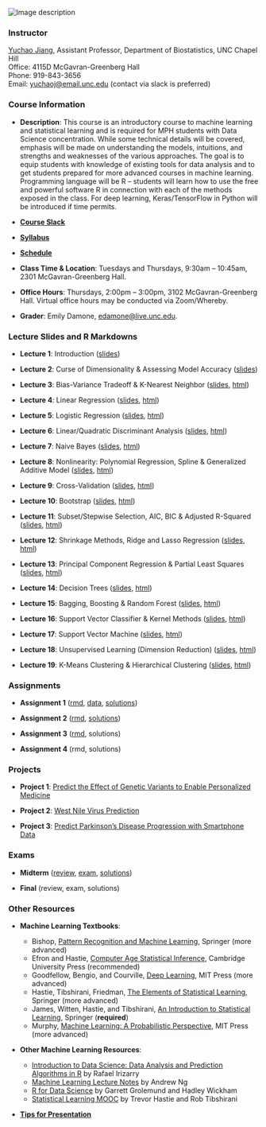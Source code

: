![Image description](https://github.com/yuchaojiang/BIOS635/blob/master/Title.png)

### Instructor

[Yuchao Jiang](https://yuchaojiang.github.io/), Assistant Professor, Department of Biostatistics, UNC Chapel Hill<br /> 
Office: 4115D McGavran-Greenberg Hall<br /> 
Phone:  919-843-3656<br /> 
Email:  yuchaoj@email.unc.edu (contact via slack is preferred)

### Course Information

* **Description**: This course is an introductory course to machine learning and statistical learning and is required for MPH students with Data Science concentration. While some technical details will be covered, emphasis will be made on understanding the models, intuitions, and strengths and weaknesses of the various approaches. The goal is to equip students with knowledge of existing tools for data analysis and to get students prepared for more advanced courses in machine learning. Programming language will be R – students will learn how to use the free and powerful software R in connection with each of the methods exposed in the class. For deep learning, Keras/TensorFlow in Python will be introduced if time permits.

* **[Course Slack](https://bios635.slack.com)**

* **[Syllabus](https://www.dropbox.com/s/o7bu8kg1lcv74tc/BIOS%20635_Intro%20Machine%20Learning_Syllabus_v1.pdf?dl=0)**

* **[Schedule](https://www.dropbox.com/s/qoran00l1pfm2qz/CourseSchedule.pdf?dl=0)**

* **Class Time & Location**: Tuesdays and Thursdays, 9:30am – 10:45am, 2301 McGavran-Greenberg Hall.

* **Office Hours**: Thursdays, 2:00pm – 3:00pm, 3102 McGavran-Greenberg Hall. Virtual office hours may be conducted via Zoom/Whereby.

* **Grader**: Emily Damone, edamone@live.unc.edu.

### Lecture Slides and R Markdowns

* **Lecture 1**: Introduction ([slides](https://www.dropbox.com/s/erbn3lwwlklwo1f/Lecture_1_Intro.pdf?dl=0))

* **Lecture 2**: Curse of Dimensionality & Assessing Model Accuracy ([slides](https://www.dropbox.com/s/xvfnghxxyvo29r9/Lecture_2_curse_of_dimensionality_model_assessment.pdf?dl=0))

* **Lecture 3**: Bias-Variance Tradeoff & K-Nearest Neighbor ([slides](https://www.dropbox.com/s/b18vww2jryeqzvd/Lecture_3_knn_bias_variance.pdf?dl=0), [html](https://www.dropbox.com/s/b2ief97dq8pgp6s/KNN.html?dl=0))

* **Lecture 4**: Linear Regression ([slides](https://www.dropbox.com/s/kvbxaxijkx6li39/Lecture_4_linear_regression.pdf?dl=0), [html](https://www.dropbox.com/s/r0qgml0d2ccs0kp/Linear_Regression.html?dl=0))

* **Lecture 5**: Logistic Regression ([slides](https://www.dropbox.com/s/03rlp16nxcla9dc/Lecture_5_logistic_regression.pdf?dl=0), [html](https://www.dropbox.com/s/y9dy3q0dk8fc4i6/Logistic_Regression.html?dl=0))

* **Lecture 6**: Linear/Quadratic Discriminant Analysis ([slides](https://www.dropbox.com/s/t5588cr489wbmna/Lecture_6_LDA_QDA.pdf?dl=0), [html](https://www.dropbox.com/s/23jhtilj995ncjt/Discriminant_Analysis.html?dl=0))

* **Lecture 7**: Naive Bayes ([slides](https://www.dropbox.com/s/xblwqsd2gx5m89u/Lecture_7_Naive_Bayes.pdf?dl=0), [html](https://www.dropbox.com/s/52a4kenmzb8q7p9/Discriminant_Analysis_Naive_Bayes.html?dl=0))

* **Lecture 8**: Nonlinearity: Polynomial Regression, Spline & Generalized Additive Model ([slides](https://www.dropbox.com/s/qv0agbhjwr7wjhk/Lecture_8_Nonlinearity_Polynomial_Splines.pdf?dl=0), [html](https://www.dropbox.com/s/p205xa6gf7ekzlq/Nonlinearity.html?dl=0))

* **Lecture 9**: Cross-Validation ([slides](https://www.dropbox.com/s/nqb8pn78g816gxz/Lecture_9_Cross_Validation.pdf?dl=0), [html](https://www.dropbox.com/s/19uka0k3esit5c5/Cross_Validation.html?dl=0))

* **Lecture 10**: Bootstrap ([slides](https://www.dropbox.com/s/qi3xfy7chz5ecyh/Lecture_10_Bootstrap.pdf?dl=0), [html](https://www.dropbox.com/s/az716rnneaqstww/Bootstrap.html?dl=0))

* **Lecture 11**: Subset/Stepwise Selection, AIC, BIC & Adjusted R-Squared ([slides](https://www.dropbox.com/s/7jl5b11froj32ub/Lecture_11_Foward_Backward_Stepwise_Selection.pdf?dl=0), [html](https://www.dropbox.com/s/hdjpsmske6xhh5o/Stepwise_Selection.html?dl=0))

* **Lecture 12**: Shrinkage Methods, Ridge and Lasso Regression ([slides](https://www.dropbox.com/s/6wvzif6js0m8mcg/Lecture_12_Ridge_Lasso_Regression.pdf?dl=0), [html](https://www.dropbox.com/s/cd38i8itm6fnt3x/Ridge_Lasso.html?dl=0))

* **Lecture 13**: Principal Component Regression & Partial Least Squares ([slides](https://www.dropbox.com/s/zcnzue0meya4n9l/Lecture_13_Principal_Component_Analysis_Regression.pdf?dl=0), [html](https://www.dropbox.com/s/z4omrh5fs8c7vnf/PCA_PCR.html?dl=0))

* **Lecture 14**: Decision Trees ([slides](https://www.dropbox.com/s/fq4a32v920e6804/Lecture_14_Decision_Trees.pdf?dl=0), [html](https://www.dropbox.com/s/h3m4n0gpv9yndhz/Decision_Trees.html?dl=0))

* **Lecture 15**: Bagging, Boosting & Random Forest ([slides](https://www.dropbox.com/s/6od0gshjxbzczpv/Lecture_15_Bagging_Boosting_Random_Forest.pdf?dl=0), [html](https://www.dropbox.com/s/t1ulv0fd7jayp1n/Bagging_Boosting_Random_Forest.html?dl=0))

* **Lecture 16**: Support Vector Classifier & Kernel Methods ([slides](https://www.dropbox.com/s/wmjx7ajeknk8wnz/Lecture_16_Support_Vector_Classifiers_Kernel.pdf?dl=0), [html](https://www.dropbox.com/s/lerkxnz1psd1jcn/Support_Vector_Classifier.html?dl=0))

* **Lecture 17**: Support Vector Machine ([slides](https://www.dropbox.com/s/5is9iulgph3xd7l/Lecture_17_Support_Vector_Machine.pdf?dl=0), [html](https://www.dropbox.com/s/a7rfzucb857c3i9/SVM.html?dl=0))

* **Lecture 18**: Unsupervised Learning (Dimension Reduction) ([slides](https://www.dropbox.com/s/4f5rhbbu9w2wczj/Lecture_18_dimension_reduction.pdf?dl=0), [html](https://www.dropbox.com/s/gshykuhjypz7268/dim_reduction.html?dl=0))

* **Lecture 19**: K-Means Clustering & Hierarchical Clustering ([slides](https://www.dropbox.com/s/wv1gjsxjldrh4e0/Lecture_19_k_means_hierarchical_clustering.pdf?dl=0), [html](https://www.dropbox.com/s/6aijrx2eahgc1go/kmeans_hierarchical.html?dl=0))

### Assignments

* **Assignment 1** ([rmd](https://www.dropbox.com/s/yd9w13iu2d7bzc6/Assignment1.rmd?dl=0), [data](https://www.dropbox.com/s/ql5chsraaa2nkwn/data.zip?dl=0), [solutions](https://www.dropbox.com/s/xxk5l3zq3q45kn2/Assignment1_Solutions.html?dl=0))

* **Assignment 2** ([rmd](https://www.dropbox.com/s/prgksbhtcgsad6w/Assignment2.rmd?dl=0), [solutions](https://www.dropbox.com/s/p90bfmna7k9giss/Assignment2_Solutions.html?dl=0))

* **Assignment 3** ([rmd](https://www.dropbox.com/s/cb6ubr2ukjbxxyd/Assignment3.rmd?dl=0), solutions)

* **Assignment 4** (rmd, solutions)

### Projects

* **Project 1**: [Predict the Effect of Genetic Variants to Enable Personalized Medicine](https://www.kaggle.com/c/msk-redefining-cancer-treatment/)

* **Project 2**: [West Nile Virus Prediction](https://www.kaggle.com/c/predict-west-nile-virus/)

* **Project 3**: [Predict Parkinson’s Disease Progression with Smartphone Data](https://www.kaggle.com/c/predicting-parkinson-s-disease-progression-with-smartphone-data)

### Exams

* **Midterm** ([review](https://www.dropbox.com/s/a6z8lbxn1ix52er/Midterm_Review.pdf?dl=0), [exam](https://www.dropbox.com/s/pywi8c8vluk20v0/midterm.pdf?dl=0), [solutions](https://www.dropbox.com/s/koaylbmicgozhqu/midterm_solutions.pdf?dl=0))

* **Final** (review, exam, solutions)

### Other Resources

* **Machine Learning Textbooks**:<br />
  * Bishop, [Pattern Recognition and Machine Learning](https://www.microsoft.com/en-us/research/uploads/prod/2006/01/Bishop-Pattern-Recognition-and-Machine-Learning-2006.pdf), Springer (more advanced)
  * Efron and Hastie, [Computer Age Statistical Inference](https://web.stanford.edu/~hastie/CASI/), Cambridge University Press (recommended)
  * Goodfellow, Bengio, and Courville, [Deep Learning](https://www.deeplearningbook.org/), MIT Press (more advanced)
  * Hastie, Tibshirani, Friedman, [The Elements of Statistical Learning](https://web.stanford.edu/~hastie/ElemStatLearn/), Springer (more advanced)
  * James, Witten, Hastie, and Tibshirani, [An Introduction to Statistical Learning](http://faculty.marshall.usc.edu/gareth-james/ISL/), Springer (**required**)
  * Murphy, [Machine Learning: A Probabilistic Perspective](https://www.cs.ubc.ca/~murphyk/MLbook/), MIT Press (more advanced)

* **Other Machine Learning Resources**:<br />
  * [Introduction to Data Science: Data Analysis and Prediction Algorithms in R](https://rafalab.github.io/dsbook/) by Rafael Irizarry
  * [Machine Learning Lecture Notes](http://cs229.stanford.edu/syllabus.html) by Andrew Ng
  * [R for Data Science](https://r4ds.had.co.nz/) by Garrett Grolemund and Hadley Wickham
  * [Statistical Learning MOOC](https://www.r-bloggers.com/in-depth-introduction-to-machine-learning-in-15-hours-of-expert-videos/) by Trevor Hastie and Rob Tibshirani

* **[Tips for Presentation](https://www.dropbox.com/s/k5ymqz8qflpeskl/Tips_for_presentations.pdf?dl=0)**

